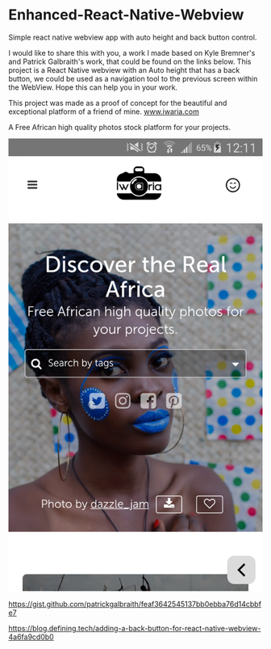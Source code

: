 # Enhanced-React-Native-Webview
Simple react native webview app with auto height and back button control.

I would like to share this with you, a work I made based on Kyle Bremner's and Patrick Galbraith's work, that could be found on the links below. 
This project is a React Native webview with an Auto height that has a back button, we could be used as a navigation tool to the previous screen within the WebView.
Hope this can help you in your work.

This project was made as a proof of concept for the beautiful and exceptional platform of a friend of mine. www.iwaria.com 

A Free African high quality photos stock platform for your projects.

![alt text](https://github.com/famoustunde/Enhanced-React-Native-Webview/blob/master/Screenshot_2019-03-22-12-11-09.png)


https://gist.github.com/patrickgalbraith/feaf3642545137bb0ebba76d14cbbfe7

https://blog.defining.tech/adding-a-back-button-for-react-native-webview-4a6fa9cd0b0
